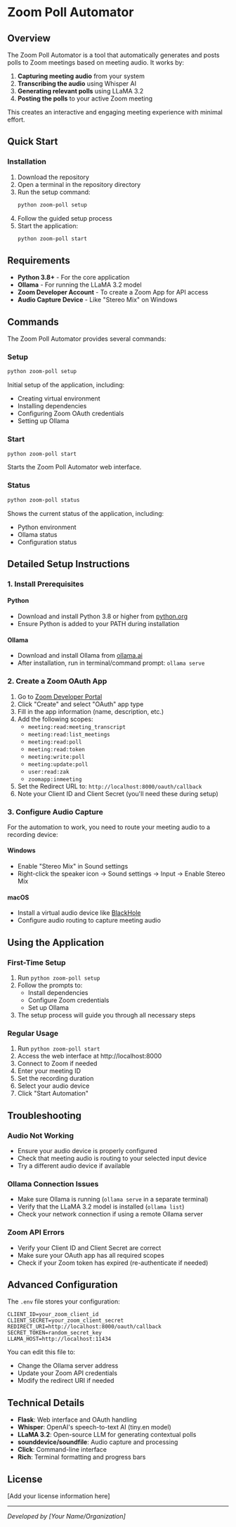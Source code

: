 # Zoom Poll Automator

## Overview

The Zoom Poll Automator is a tool that automatically generates and posts polls to Zoom meetings based on meeting audio. It works by:

1. **Capturing meeting audio** from your system
2. **Transcribing the audio** using Whisper AI
3. **Generating relevant polls** using LLaMA 3.2
4. **Posting the polls** to your active Zoom meeting

This creates an interactive and engaging meeting experience with minimal effort.

## Quick Start

### Installation

1. Download the repository
2. Open a terminal in the repository directory
3. Run the setup command:
   ```bash
   python zoom-poll setup
   ```
4. Follow the guided setup process
5. Start the application:
   ```bash
   python zoom-poll start
   ```

## Requirements

- **Python 3.8+** - For the core application
- **Ollama** - For running the LLaMA 3.2 model
- **Zoom Developer Account** - To create a Zoom App for API access
- **Audio Capture Device** - Like "Stereo Mix" on Windows

## Commands

The Zoom Poll Automator provides several commands:

### Setup
```bash
python zoom-poll setup
```
Initial setup of the application, including:
- Creating virtual environment
- Installing dependencies
- Configuring Zoom OAuth credentials
- Setting up Ollama

### Start
```bash
python zoom-poll start
```
Starts the Zoom Poll Automator web interface.

### Status
```bash
python zoom-poll status
```
Shows the current status of the application, including:
- Python environment
- Ollama status
- Configuration status

## Detailed Setup Instructions

### 1. Install Prerequisites

#### Python
- Download and install Python 3.8 or higher from [python.org](https://www.python.org/downloads/)
- Ensure Python is added to your PATH during installation

#### Ollama
- Download and install Ollama from [ollama.ai](https://ollama.ai/download)
- After installation, run in terminal/command prompt: `ollama serve`

### 2. Create a Zoom OAuth App

1. Go to [Zoom Developer Portal](https://marketplace.zoom.us/develop/create)
2. Click "Create" and select "OAuth" app type
3. Fill in the app information (name, description, etc.)
4. Add the following scopes:
   - `meeting:read:meeting_transcript`
   - `meeting:read:list_meetings` 
   - `meeting:read:poll`
   - `meeting:read:token` 
   - `meeting:write:poll`
   - `meeting:update:poll` 
   - `user:read:zak`
   - `zoomapp:inmeeting`
5. Set the Redirect URL to: `http://localhost:8000/oauth/callback`
6. Note your Client ID and Client Secret (you'll need these during setup)

### 3. Configure Audio Capture

For the automation to work, you need to route your meeting audio to a recording device:

#### Windows
- Enable "Stereo Mix" in Sound settings
- Right-click the speaker icon → Sound settings → Input → Enable Stereo Mix

#### macOS
- Install a virtual audio device like [BlackHole](https://github.com/ExistentialAudio/BlackHole)
- Configure audio routing to capture meeting audio

## Using the Application

### First-Time Setup

1. Run `python zoom-poll setup`
2. Follow the prompts to:
   - Install dependencies
   - Configure Zoom credentials
   - Set up Ollama
3. The setup process will guide you through all necessary steps

### Regular Usage

1. Run `python zoom-poll start`
2. Access the web interface at http://localhost:8000
3. Connect to Zoom if needed
4. Enter your meeting ID
5. Set the recording duration
6. Select your audio device
7. Click "Start Automation"

## Troubleshooting

### Audio Not Working
- Ensure your audio device is properly configured
- Check that meeting audio is routing to your selected input device
- Try a different audio device if available

### Ollama Connection Issues
- Make sure Ollama is running (`ollama serve` in a separate terminal)
- Verify that the LLaMA 3.2 model is installed (`ollama list`)
- Check your network connection if using a remote Ollama server

### Zoom API Errors
- Verify your Client ID and Client Secret are correct
- Make sure your OAuth app has all required scopes
- Check if your Zoom token has expired (re-authenticate if needed)

## Advanced Configuration

The `.env` file stores your configuration:

```
CLIENT_ID=your_zoom_client_id
CLIENT_SECRET=your_zoom_client_secret
REDIRECT_URI=http://localhost:8000/oauth/callback
SECRET_TOKEN=random_secret_key
LLAMA_HOST=http://localhost:11434
```

You can edit this file to:
- Change the Ollama server address
- Update your Zoom API credentials
- Modify the redirect URI if needed

## Technical Details

- **Flask**: Web interface and OAuth handling
- **Whisper**: OpenAI's speech-to-text AI (tiny.en model)
- **LLaMA 3.2**: Open-source LLM for generating contextual polls
- **sounddevice/soundfile**: Audio capture and processing
- **Click**: Command-line interface
- **Rich**: Terminal formatting and progress bars

## License

[Add your license information here]

---

*Developed by [Your Name/Organization]*